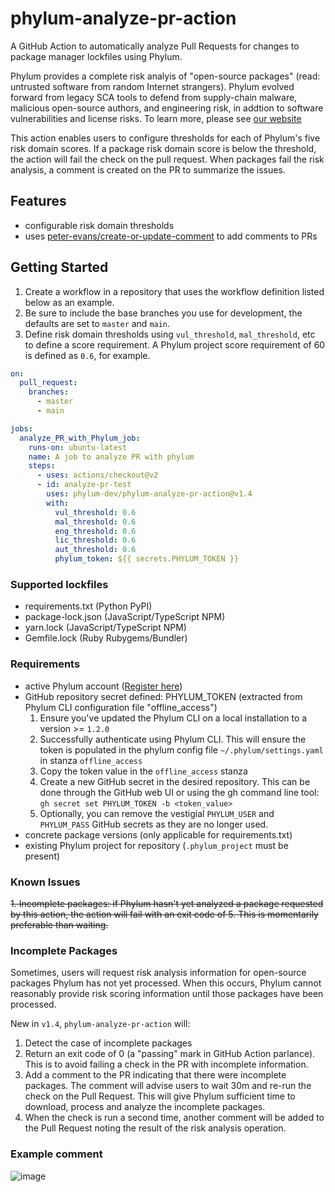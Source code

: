 # phylum-analyze-pr-action
A GitHub Action to automatically analyze Pull Requests for changes to package manager lockfiles using Phylum.

Phylum provides a complete risk analyis of "open-source packages" (read: untrusted software from random Internet strangers). Phylum evolved forward from legacy SCA tools to defend from supply-chain malware, malicious open-source authors, and engineering risk, in addtion to software vulnerabilities and license risks. To learn more, please see [our website](https://phylum.io)

This action enables users to configure thresholds for each of Phylum's five risk domain scores. If a package risk domain score is below the threshold, the action will fail the check on the pull request. When packages fail the risk analysis, a comment is created on the PR to summarize the issues.

## Features
- configurable risk domain thresholds
- uses [peter-evans/create-or-update-comment](https://github.com/marketplace/actions/create-or-update-comment) to add comments to PRs

## Getting Started
1. Create a workflow in a repository that uses the workflow definition listed below as an example. 
2. Be sure to include the base branches you use for development, the defaults are set to `master` and `main`. 
3. Define risk domain thresholds using `vul_threshold`, `mal_threshold`, etc to define a score requirement. A Phylum project score requirement of 60 is defined as `0.6`, for example. 

```yaml
on:
  pull_request:
    branches:
      - master
      - main

jobs:
  analyze_PR_with_Phylum_job:
    runs-on: ubuntu-latest
    name: A job to analyze PR with phylum
    steps:
      - uses: actions/checkout@v2
      - id: analyze-pr-test
        uses: phylum-dev/phylum-analyze-pr-action@v1.4
        with:
          vul_threshold: 0.6
          mal_threshold: 0.6
          eng_threshold: 0.6
          lic_threshold: 0.6
          aut_threshold: 0.6
          phylum_token: ${{ secrets.PHYLUM_TOKEN }}
```

### Supported lockfiles
- requirements.txt (Python PyPI)
- package-lock.json (JavaScript/TypeScript NPM)
- yarn.lock (JavaScript/TypeScript NPM)
- Gemfile.lock (Ruby Rubygems/Bundler)

### Requirements
- active Phylum account ([Register here](https://app.phylum.io/auth/registration))
- GitHub repository secret defined: PHYLUM_TOKEN (extracted from Phylum CLI configuration file "offline_access")
  1. Ensure you've updated the Phylum CLI on a local installation to a version >= `1.2.0`
  2. Successfully authenticate using Phylum CLI. This will ensure the token is populated in the phylum config file `~/.phylum/settings.yaml` in stanza `offline_access`
  3. Copy the token value in the `offline_access` stanza
  4. Create a new GitHub secret in the desired repository. This can be done through the GitHub web UI or using the gh command line tool: `gh secret set PHYLUM_TOKEN -b <token_value>`
  5. Optionally, you can remove the vestigial `PHYLUM_USER` and `PHYLUM_PASS` GitHub secrets as they are no longer used.
- concrete package versions (only applicable for requirements.txt)
- existing Phylum project for repository (`.phylum_project` must be present)

### Known Issues
~~1. Incomplete packages: if Phylum hasn't yet analyzed a package requested by this action, the action will fail with an exit code of 5. This is momentarily preferable than waiting.~~

### Incomplete Packages
Sometimes, users will request risk analysis information for open-source packages Phylum has not yet processed. When this occurs, Phylum cannot reasonably provide risk scoring information until those packages have been processed. 

New in `v1.4`, `phylum-analyze-pr-action` will:
1. Detect the case of incomplete packages
2. Return an exit code of 0 (a "passing" mark in GitHub Action parlance). This is to avoid failing a check in the PR with incomplete information.
3. Add a comment to the PR indicating that there were incomplete packages. The comment will advise users to wait 30m and re-run the check on the Pull Request. This will give Phylum sufficient time to download, process and analyze the incomplete packages.
4. When the check is run a second time, another comment will be added to the Pull Request noting the result of the risk analysis operation. 

### Example comment
![image](https://user-images.githubusercontent.com/132468/140830714-24acc278-0102-4613-b006-6032a62b6896.png)

